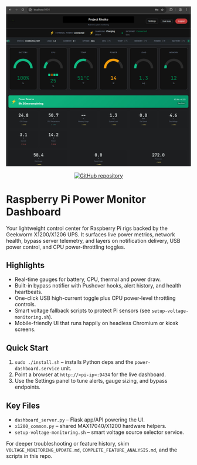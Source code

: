 <p align="center">
  <img src="dashboard.jpg" alt="Power dashboard overview" width="750" />
</p>

<p align="center">
  <a href="https://github.com/nfodor/power-monitoring">
    <img src="https://img.shields.io/badge/GitHub-nfodor%2Fpower--monitoring-181717?logo=github" alt="GitHub repository" />
  </a>
</p>

# Raspberry Pi Power Monitor Dashboard

Your lightweight control center for Raspberry Pi rigs backed by the Geekworm X1200/X1206 UPS. It surfaces live power metrics, network health, bypass server telemetry, and layers on notification delivery, USB power control, and CPU power-throttling toggles.

## Highlights
- Real-time gauges for battery, CPU, thermal and power draw.
- Built-in bypass notifier with Pushover hooks, alert history, and health heartbeats.
- One-click USB high-current toggle plus CPU power-level throttling controls.
- Smart voltage fallback scripts to protect Pi sensors (see `setup-voltage-monitoring.sh`).
- Mobile-friendly UI that runs happily on headless Chromium or kiosk screens.

## Quick Start
1. `sudo ./install.sh` – installs Python deps and the `power-dashboard.service` unit.
2. Point a browser at `http://<pi-ip>:9434` for the live dashboard.
3. Use the Settings panel to tune alerts, gauge sizing, and bypass endpoints.

## Key Files
- `dashboard_server.py` – Flask app/API powering the UI.
- `x1200_common.py` – shared MAX17040/X1200 hardware helpers.
- `setup-voltage-monitoring.sh` – smart voltage source selector service.

For deeper troubleshooting or feature history, skim `VOLTAGE_MONITORING_UPDATE.md`, `COMPLETE_FEATURE_ANALYSIS.md`, and the scripts in this repo.
